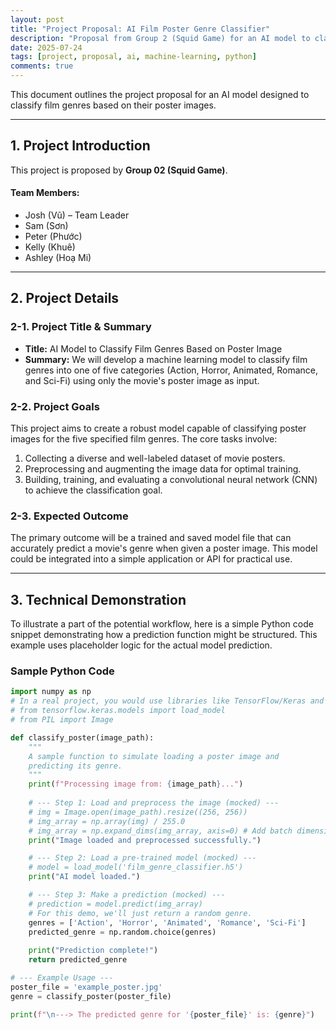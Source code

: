 ```yaml
---
layout: post
title: "Project Proposal: AI Film Poster Genre Classifier"
description: "Proposal from Group 2 (Squid Game) for an AI model to classify movie genres from posters."
date: 2025-07-24
tags: [project, proposal, ai, machine-learning, python]
comments: true
---
```


This document outlines the project proposal for an AI model designed to classify film genres based on their poster images.

---

## 1. Project Introduction

This project is proposed by **Group 02 (Squid Game)**.

#### Team Members:
*   Josh (Vũ) – Team Leader
*   Sam (Sơn)
*   Peter (Phước)
*   Kelly (Khuê)
*   Ashley (Hoạ Mi)

---

## 2. Project Details

### 2-1. Project Title & Summary
*   **Title:** AI Model to Classify Film Genres Based on Poster Image
*   **Summary:** We will develop a machine learning model to classify film genres into one of five categories (Action, Horror, Animated, Romance, and Sci-Fi) using only the movie's poster image as input.

### 2-2. Project Goals
This project aims to create a robust model capable of classifying poster images for the five specified film genres. The core tasks involve:
1.  Collecting a diverse and well-labeled dataset of movie posters.
2.  Preprocessing and augmenting the image data for optimal training.
3.  Building, training, and evaluating a convolutional neural network (CNN) to achieve the classification goal.

### 2-3. Expected Outcome
The primary outcome will be a trained and saved model file that can accurately predict a movie's genre when given a poster image. This model could be integrated into a simple application or API for practical use.

---

## 3. Technical Demonstration

To illustrate a part of the potential workflow, here is a simple Python code snippet demonstrating how a prediction function might be structured. This example uses placeholder logic for the actual model prediction.

### Sample Python Code

```python
import numpy as np
# In a real project, you would use libraries like TensorFlow/Keras and Pillow
# from tensorflow.keras.models import load_model
# from PIL import Image

def classify_poster(image_path):
    """
    A sample function to simulate loading a poster image and
    predicting its genre.
    """
    print(f"Processing image from: {image_path}...")
    
    # --- Step 1: Load and preprocess the image (mocked) ---
    # img = Image.open(image_path).resize((256, 256))
    # img_array = np.array(img) / 255.0
    # img_array = np.expand_dims(img_array, axis=0) # Add batch dimension
    print("Image loaded and preprocessed successfully.")

    # --- Step 2: Load a pre-trained model (mocked) ---
    # model = load_model('film_genre_classifier.h5')
    print("AI model loaded.")

    # --- Step 3: Make a prediction (mocked) ---
    # prediction = model.predict(img_array)
    # For this demo, we'll just return a random genre.
    genres = ['Action', 'Horror', 'Animated', 'Romance', 'Sci-Fi']
    predicted_genre = np.random.choice(genres)
    
    print("Prediction complete!")
    return predicted_genre

# --- Example Usage ---
poster_file = 'example_poster.jpg'
genre = classify_poster(poster_file)

print(f"\n---> The predicted genre for '{poster_file}' is: {genre}")
